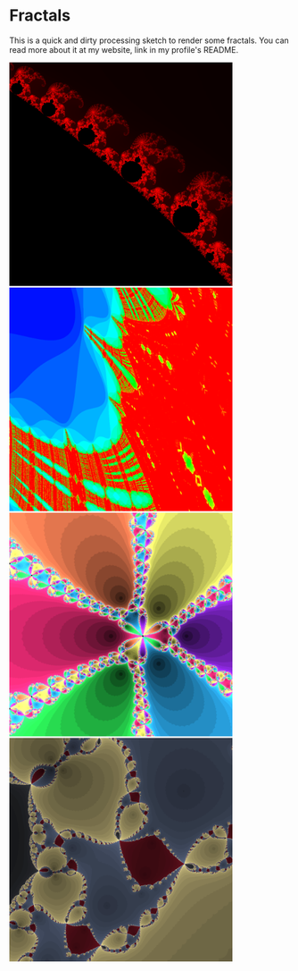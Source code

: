 # Fractals
This is a quick and dirty processing sketch to render some fractals.
You can read more about it at my website, link in my profile's README.

<img src="/e1.png?raw=true" width="400" height="400"> <img src="/e2.png?raw=true" width="400" height="400">
<img src="/e3.png?raw=true" width="400" height="400"> <img src="/e4.png?raw=true" width="400" height="400">

<!-- ![Mandelbrot set](/e1.png?raw=true "Title")
![Burning ship](/e2.png?raw=true "second")
![Newton's method](/e3.png?raw=true "Title") -->
